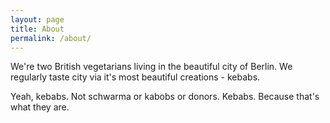 ```yaml
---
layout: page
title: About
permalink: /about/
---
```


We're two British vegetarians living in the beautiful city of Berlin. We regularly taste city via it's most beautiful creations - kebabs.

Yeah, kebabs. Not schwarma or kabobs or donors. Kebabs. Because that's what they are. 
